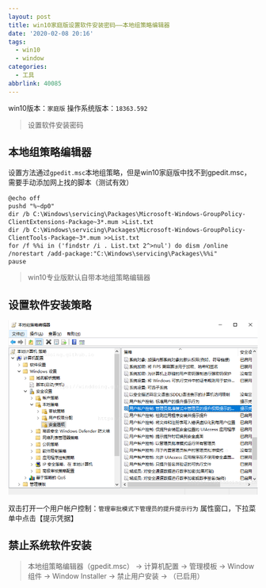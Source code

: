 ```yaml
---
layout: post
title: win10家庭版设置软件安装密码——本地组策略编辑器
date: '2020-02-08 20:16'
tags:
  - win10
  - window
categories:
  - 工具
abbrlink: 40085
---
```


win10版本：`家庭版`
操作系统版本：`18363.592`

> 设置软件安装密码

<!--more-->

## 本地组策略编辑器

设置方法通过`gpedit.msc`本地组策略，但是win10家庭版中找不到gpedit.msc，需要手动添加网上找的脚本（测试有效）
```
@echo off  
pushd "%~dp0"  
dir /b C:\Windows\servicing\Packages\Microsoft-Windows-GroupPolicy-ClientExtensions-Package~3*.mum >List.txt  
dir /b C:\Windows\servicing\Packages\Microsoft-Windows-GroupPolicy-ClientTools-Package~3*.mum >>List.txt  
for /f %%i in ('findstr /i . List.txt 2^>nul') do dism /online /norestart /add-package:"C:\Windows\servicing\Packages\%%i"  
pause
```

> win10专业版默认自带本地组策略编辑器

## 设置软件安装策略

![win10_gpdeit](/images/2020/02/win10_gpdeit.png)

双击打开一个用户帐户控制：`管理审批模式下管理员的提升提示行为` 属性窗口，下拉菜单中点击【提示凭据】


## 禁止系统软件安装

> 本地组策略编辑器（gpedit.msc） -> 计算机配置 -> 管理模板 -> Window组件 -> Window Installer -> 禁止用户安装 -> （已启用）
